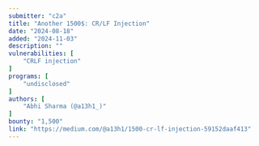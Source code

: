 ```yaml
---
submitter: "c2a"
title: "Another 1500$: CR/LF Injection"
date: "2024-08-18"
added: "2024-11-03"
description: ""
vulnerabilities: [
    "CRLF injection"
]
programs: [
    "undisclosed"
]
authors: [
    "Abhi Sharma (@a13h1_)"
]
bounty: "1,500"
link: "https://medium.com/@a13h1/1500-cr-lf-injection-59152daaf413"
---
```





